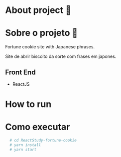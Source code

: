 # About project 🥠
# Sobre o projeto 🥠

Fortune cookie site with Japanese phrases.

Site de abrir biscoito da sorte com frases em japones.

## Front End
- ReactJS

# How to run
# Como executar 
```bash
  # cd ReactStudy-fortune-cookie
  # yarn install
  # yarn start
```



